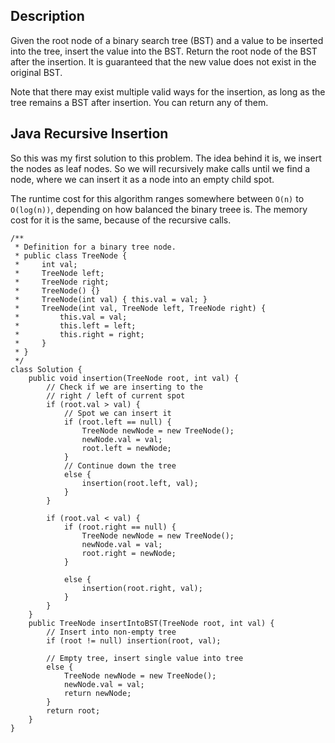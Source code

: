 ## Description

Given the root node of a binary search tree (BST) and a value to be inserted into the tree, insert the value into the BST. Return the root node of the BST after the insertion. It is guaranteed that the new value does not exist in the original BST.

Note that there may exist multiple valid ways for the insertion, as long as the tree remains a BST after insertion. You can return any of them.

## Java Recursive Insertion

So this was my first solution to this problem. The idea behind it is, we insert the nodes as leaf nodes. So we will recursively make calls until we find a node, where we can insert it as a node into an empty child spot.

The runtime cost for this algorithm ranges somewhere between `O(n)` to `O(log(n))`, depending on how balanced the binary treee is. The memory cost for it is the same, because of the recursive calls.

```
/**
 * Definition for a binary tree node.
 * public class TreeNode {
 *     int val;
 *     TreeNode left;
 *     TreeNode right;
 *     TreeNode() {}
 *     TreeNode(int val) { this.val = val; }
 *     TreeNode(int val, TreeNode left, TreeNode right) {
 *         this.val = val;
 *         this.left = left;
 *         this.right = right;
 *     }
 * }
 */
class Solution {
    public void insertion(TreeNode root, int val) {
        // Check if we are inserting to the 
        // right / left of current spot
        if (root.val > val) {
            // Spot we can insert it
            if (root.left == null) {
                TreeNode newNode = new TreeNode();
                newNode.val = val;
                root.left = newNode;
            }
            // Continue down the tree
            else {
                insertion(root.left, val);
            }
        }
        
        if (root.val < val) {
            if (root.right == null) {
                TreeNode newNode = new TreeNode();
                newNode.val = val;
                root.right = newNode;                
            }
            
            else {
                insertion(root.right, val);
            }
        }
    }
    public TreeNode insertIntoBST(TreeNode root, int val) {
        // Insert into non-empty tree
        if (root != null) insertion(root, val);
        
        // Empty tree, insert single value into tree
        else {
            TreeNode newNode = new TreeNode();
            newNode.val = val;
            return newNode;
        }
        return root;
    }
}
```